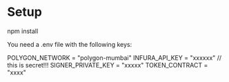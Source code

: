 
# Setup

npm install

You need a .env file with the following keys:

POLYGON_NETWORK = "polygon-mumbai"
INFURA_API_KEY = "xxxxxx"
// this is secret!!!
SIGNER_PRIVATE_KEY = "xxxxx"
TOKEN_CONTRACT = "xxxx"
